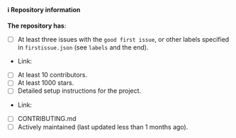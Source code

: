 #### ℹ️ Repository information

**The repository has**:

- [ ] At least three issues with the `good first issue`, or other labels specified in `firstissue.json` (see `labels` and the end).
 - Link:
- [ ] At least 10 contributors.
- [ ] At least 1000 stars.
- [ ] Detailed setup instructions for the project.
 - Link:
- [ ] CONTRIBUTING.md
- [ ] Actively maintained (last updated less than 1 months ago).
